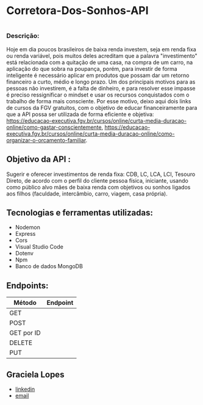 #  Corretora-Dos-Sonhos-API <h1>

### Descrição:

Hoje em dia poucos brasileiros de baixa renda investem, seja em renda fixa ou renda variável, pois muitos deles acreditam que a palavra "investimento" está relacionada com a quitação de uma casa, na compra de um carro, na aplicação do que sobra na poupança, porém, para investir de forma inteligente é necessário aplicar em produtos que possam dar um retorno financeiro a curto, médio e longo prazo. 
Um dos principais motivos para as pessoas não investirem, é a falta de dinheiro, e para resolver esse impasse é preciso ressignificar o mindset e usar os recursos conquistados com o trabalho de forma mais consciente.
Por esse motivo, deixo aqui dois links de cursos da FGV gratuitos, com o objetivo de educar financeiramente para que a API possa ser utilizada de forma eficiente e objetiva: <https://educacao-executiva.fgv.br/cursos/online/curta-media-duracao-online/como-gastar-conscientemente>, <https://educacao-executiva.fgv.br/cursos/online/curta-media-duracao-online/como-organizar-o-orcamento-familiar>.

## Objetivo da API :

Sugerir e oferecer  investimentos de renda fixa: CDB, LC, LCA, LCI, Tesouro Direto, de acordo com o perfil do cliente pessoa física, iniciante, usando como público alvo mães de baixa renda com objetivos ou sonhos ligados aos filhos (faculdade, intercâmbio, carro, viagem, casa própria).

## Tecnologias e ferramentas utilizadas: 

* Nodemon
* Express
* Cors
* Visual Studio Code
* Dotenv
* Npm
* Banco de dados MongoDB


## Endpoints: 

| Método  |Endpoint
| ------------- |:--
| GET|
| POST      
| GET por ID
| DELETE
| PUT

## Graciela Lopes
* [linkedin](https://www.linkedin.com/in/gracielalopes/)
* [email](lopesnonatograciela@hotmail.com)